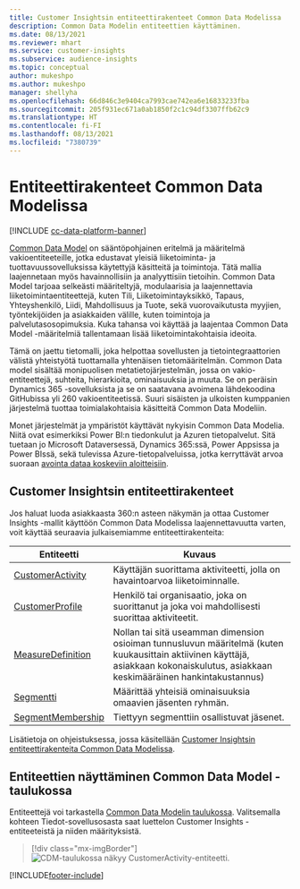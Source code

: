 ```yaml
---
title: Customer Insightsin entiteettirakenteet Common Data Modelissa
description: Common Data Modelin entiteettien käyttäminen.
ms.date: 08/13/2021
ms.reviewer: mhart
ms.service: customer-insights
ms.subservice: audience-insights
ms.topic: conceptual
author: mukeshpo
ms.author: mukeshpo
manager: shellyha
ms.openlocfilehash: 66d846c3e9404ca7993cae742ea6e16833233fba
ms.sourcegitcommit: 205f931ec671a0ab1850f2c1c94df3307ffb62c9
ms.translationtype: HT
ms.contentlocale: fi-FI
ms.lasthandoff: 08/13/2021
ms.locfileid: "7380739"
---
```

# <a name="entity-schemas-in-common-data-model"></a>Entiteettirakenteet Common Data Modelissa

[!INCLUDE [cc-data-platform-banner](../includes/cc-data-platform-banner.md)]

[Common Data Model](/common-data-model/) on sääntöpohjainen eritelmä ja määritelmä vakioentiteeteille, jotka edustavat yleisiä liiketoiminta- ja tuottavuussovelluksissa käytettyjä käsitteitä ja toimintoja. Tätä mallia laajennetaan myös havainnollisiin ja analyyttisiin tietoihin. Common Data Model tarjoaa selkeästi määriteltyjä, modulaarisia ja laajennettavia liiketoimintaentiteettejä, kuten Tili, Liiketoimintayksikkö, Tapaus, Yhteyshenkilö, Liidi, Mahdollisuus ja Tuote, sekä vuorovaikutusta myyjien, työntekijöiden ja asiakkaiden välille, kuten toimintoja ja palvelutasosopimuksia. Kuka tahansa voi käyttää ja laajentaa Common Data Model -määritelmiä tallentamaan lisää liiketoimintakohtaisia ideoita.

Tämä on jaettu tietomalli, joka helpottaa sovellusten ja tietointegraattorien välistä yhteistyötä tuottamalla yhtenäisen tietomääritelmän. Common Data model sisältää monipuolisen metatietojärjestelmän, jossa on vakio-entiteettejä, suhteita, hierarkioita, ominaisuuksia ja muuta. Se on peräisin Dynamics 365 -sovelluksista ja se on saatavana avoimena lähdekoodina GitHubissa yli 260 vakioentiteetissä. Suuri sisäisten ja ulkoisten kumppanien järjestelmä tuottaa toimialakohtaisia käsitteitä Common Data Modeliin.

Monet järjestelmät ja ympäristöt käyttävät nykyisin Common Data Modelia. Niitä ovat esimerkiksi Power BI:n tiedonkulut ja Azuren tietopalvelut. Sitä tuetaan jo Microsoft Dataversessä, Dynamics 365:ssä, Power Appsissa ja Power BIssä, sekä tulevissa Azure-tietopalveluissa, jotka kerryttävät arvoa suoraan [avointa dataa koskeviin aloitteisiin](https://www.microsoft.com/open-data-initiative).

## <a name="customer-insights-entity-schemas"></a>Customer Insightsin entiteettirakenteet

Jos haluat luoda asiakkaasta 360:n asteen näkymän ja ottaa Customer Insights -mallit käyttöön Common Data Modelissa laajennettavuutta varten, voit käyttää seuraavia julkaisemiamme entiteettirakenteita:

| Entiteetti | Kuvaus |
|---------|---------|
|[CustomerActivity](/common-data-model/schema/core/applicationcommon/foundationcommon/crmcommon/solutions/customerinsights/customeractivity) | Käyttäjän suorittama aktiviteetti, jolla on havaintoarvoa liiketoiminnalle. |
|[CustomerProfile](/common-data-model/schema/core/applicationcommon/foundationcommon/crmcommon/solutions/customerinsights/customerprofile) | Henkilö tai organisaatio, joka on suorittanut ja joka voi mahdollisesti suorittaa aktiviteetit. |
|[MeasureDefinition](/common-data-model/schema/core/applicationcommon/foundationcommon/crmcommon/solutions/customerinsights/measuredefinition) | Nollan tai sitä useamman dimension osioiman tunnusluvun määritelmä (kuten kuukausittain aktiivinen käyttäjä, asiakkaan kokonaiskulutus, asiakkaan keskimääräinen hankintakustannus) |
|[Segmentti ](/common-data-model/schema/core/applicationcommon/foundationcommon/crmcommon/solutions/customerinsights/segment) | Määrittää yhteisiä ominaisuuksia omaavien jäsenten ryhmän. |
|[SegmentMembership](/common-data-model/schema/core/applicationcommon/foundationcommon/crmcommon/solutions/customerinsights/segmentmembership) | Tiettyyn segmenttiin osallistuvat jäsenet. |

Lisätietoja on ohjeistuksessa, jossa käsitellään [Customer Insightsin entiteettirakenteita Common Data Modelissa](/common-data-model/schema/core/applicationcommon/foundationcommon/crmcommon/solutions/customerinsights/overview).

## <a name="view-entities-using-the-common-data-model-entity-navigator"></a>Entiteettien näyttäminen Common Data Model -taulukossa

Entiteettejä voi tarkastella [Common Data Modelin taulukossa](https://microsoft.github.io/CDM/). Valitsemalla kohteen Tiedot-sovellusosasta saat luettelon Customer Insights -entiteeteistä ja niiden määrityksistä.
> [!div class="mx-imgBorder"]
> ![CDM-taulukossa näkyy CustomerActivity-entiteetti.](media/CDM-entity-navigator.png "CDM-taulukossa näkyy CustomerActivity-entiteetti")


[!INCLUDE[footer-include](../includes/footer-banner.md)]
